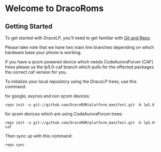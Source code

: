 Welcome to DracoRoms
===================


Getting Started
---------------

To get started with DracoLP, you'll need to get familiar with
[Git and Repo](http://source.android.com/download/using-repo).

Please take note that we have two main line branches depending on
which hardware base your phone is working.

If you have a qcom powered device which needs CodeAuroraForum (CAF)
trees please us the lp5.0-caf branch which pulls for the effected packages
the correct caf version for you.

To initialize your local repository using the DracoLP trees, use this command:


for google, exynos and non qcom devices:

	repo init -u git://github.com/DracoROM/platform_manifest.git -b lp5.0


for qcom devices which are using CodeAuroraForum trees:

	repo init -u git://github.com/DracoROM/platform_manifest.git -b lp5.0-caf



Then sync up with this command:

	repo sync

